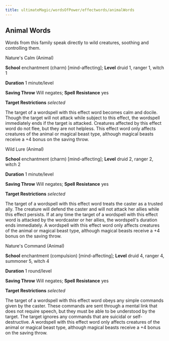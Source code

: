 ```yaml
---
title: ultimateMagic/wordsOfPower/effectwords/animalWords
---
```

## Animal Words

Words from this family speak directly to wild creatures, soothing and controlling them.

Nature's Calm (Animal)

**School** enchantment (charm) [mind-affecting]; **Level** druid 1, ranger 1, witch 1

**Duration** 1 minute/level

**Saving Throw** Will negates; **Spell Resistance** yes

**Target Restrictions** _selected_

The target of a wordspell with this effect word becomes calm and docile. Though the target will not attack while subject to this effect, the wordspell immediately ends if the target is attacked. Creatures affected by this effect word do not flee, but they are not helpless. This effect word only affects creatures of the animal or magical beast type, although magical beasts receive a +4 bonus on the saving throw.

Wild Lure (Animal)

**School** enchantment (charm) [mind-affecting]; **Level** druid 2, ranger 2, witch 2

**Duration** 1 minute/level

**Saving Throw** Will negates; **Spell Resistance** yes

**Target Restrictions** _selected_

The target of a wordspell with this effect word treats the caster as a trusted ally. The creature will defend the caster and will not attack her allies while this effect persists. If at any time the target of a wordspell with this effect word is attacked by the wordcaster or her allies, the wordspell's duration ends immediately. A wordspell with this effect word only affects creatures of the animal or magical beast type, although magical beasts receive a +4 bonus on the saving throw.

Nature's Command (Animal)

**School** enchantment (compulsion) [mind-affecting]; **Level** druid 4, ranger 4, summoner 5, witch 4

**Duration** 1 round/level

**Saving Throw** Will negates; **Spell Resistance** yes

**Target Restrictions** _selected_

The target of a wordspell with this effect word obeys any simple commands given by the caster. These commands are sent through a mental link that does not require speech, but they must be able to be understood by the target. The target ignores any commands that are suicidal or self-destructive. A wordspell with this effect word only affects creatures of the animal or magical beast type, although magical beasts receive a +4 bonus on the saving throw.

